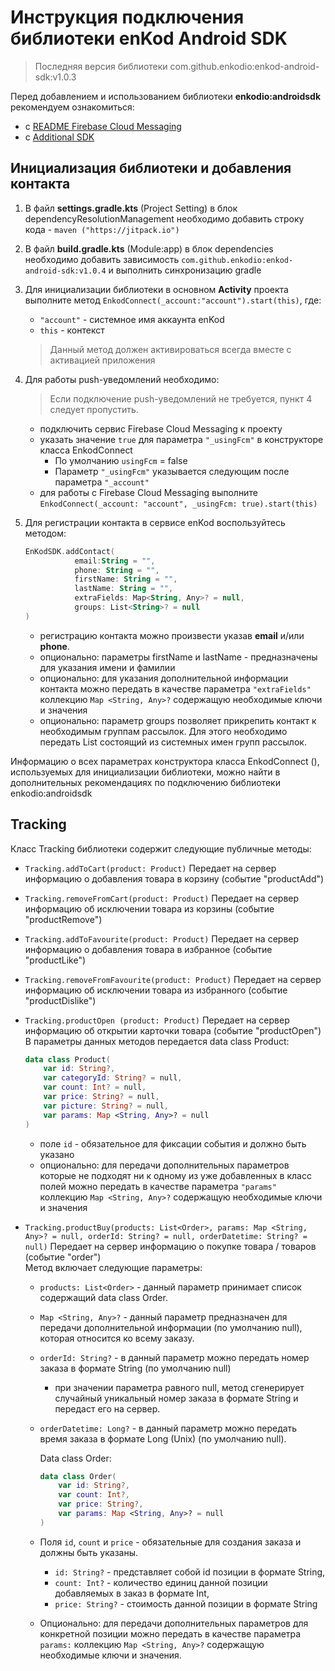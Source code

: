 ﻿# Инструкция подключения библиотеки enKod Android SDK

 > Последняя версия библиотеки com.github.enkodio:enkod-android-sdk:v1.0.3

Перед добавлением и использованием библиотеки **enkodio:androidsdk** рекомендуем ознакомиться:

- с [README Firebase Cloud Messaging](<README%20Firebase%20Cloud%20Messaging.md>)
- с [Additional SDK](<Additional%20SDK.md>)

## Инициализация библиотеки и добавления контакта

1. В файл **settings.gradle.kts** (Project Setting) в блок dependencyResolutionManagement необходимо добавить строку кода  -  `maven ("https://jitpack.io")`

2. В файл **build.gradle.kts** (Module:app) в блок dependencies необходимо добавить зависимость `com.github.enkodio:enkod-android-sdk:v1.0.4` и выполнить синхронизацию gradle

3. Для инициализации библиотеки в основном **Activity** проекта выполните метод `EnkodConnect(_account:"account").start(this)`, где:

   - `"account"` - системное имя аккаунта enKod
   - `this` - контекст

    > Данный метод должен активироваться всегда вместе с активацией приложения

4. Для работы push-уведомлений необходимо:

    > Если подключение push-уведомлений не требуется, пункт 4 следует пропустить.

   - подключить сервис Firebase Cloud Messaging к проекту
   - указать значение `true` для параметра `"_usingFcm"` в конструкторе класса EnkodConnect
     - По умолчанию `usingFcm` = false
     - Параметр `"_usingFcm"` указывается следующим после параметра `"_account"`
   - для работы с Firebase Cloud Messaging выполните `EnkodConnect(_account: "account", _usingFcm: true).start(this)`
  
5. Для регистрации контакта в сервисе enKod воспользуйтесь методом: 
   ```kotlin
   EnKodSDK.addContact(
              email:String = "",
              phone: String = "", 
              firstName: String = "", 
              lastName: String = "", 
              extraFields: Map<String, Any>? = null,
              groups: List<String>? = null
   )
   ```
   - регистрацию контакта можно произвести указав **email** и/или **phone**.
   - опционально: параметры firstName и lastName - предназначены для указания имени и фамилии
   - опционально: для указания дополнительной информации контакта можно передать в качестве параметра `"extraFields"` коллекцию `Map <String, Any>?` содержащую необходимые ключи и значения
   - опционально: параметр groups позволяет прикрепить контакт к необходимым группам рассылок. Для этого необходимо передать List<String> состоящий из системных имен групп рассылок.

Информацию о всех параметрах конструктора класса EnkodConnect (), используемых для инициализации библиотеки, можно найти в дополнительных рекомендациях по подключению библиотеки enkodio:androidsdk

## Tracking

Класс Tracking библиотеки содержит следующие публичные методы:

- `Tracking.addToCart(product: Product)` Передает на сервер информацию о добавления товара в корзину (событие "productAdd")
- `Tracking.removeFromCart(product: Product)` Передает на сервер информацию об исключении товара из корзины (событие "productRemove")
- `Tracking.addToFavourite(product: Product)` Передает на сервер информацию о добавления товара в избранное (событие "productLike")
- `Tracking.removeFromFavourite(product: Product)` Передает на сервер информацию об исключении товара из избранного (событие "productDislike")
- `Tracking.productOpen (product: Product)` Передает на сервер информацию об открытии карточки товара (событие "productOpen")\
В параметры данных методов передается data class Product:

    ```kotlin
    data class Product(
        var id: String?,
        var categoryId: String? = null,
        var count: Int? = null,
        var price: String? = null,
        var picture: String? = null,
        var params: Map <String, Any>? = null
    )
    ```

  - поле `id` - обязательное для фиксации события и должно быть указано
  - опционально: для передачи дополнительных параметров которые не подходят ни к одному из уже добавленных в класс полей можно передать в качестве параметра `"params"` коллекцию `Map <String, Any>?` содержащую необходимые ключи и значения

- `Tracking.productBuy(products: List<Order>, params: Map <String, Any>? = null, orderId: String? = null, orderDatetime: String? = null)` Передает на сервер информацию о покупке товара / товаров (событие "order")\
Метод включает следующие параметры:

  - `products: List<Order>` - данный параметр принимает список содержащий data class Order.
  - `Map <String, Any>?` - данный параметр предназначен для передачи дополнительной информации (по умолчанию null), которая относится ко всему заказу.  
  - `orderId: String?` - в данный параметр можно передать номер заказа в формате String (по умолчанию null)
    - при значении параметра равного null, метод сгенерирует случайный уникальный номер заказа в формате String и передаст его на сервер.
  - `orderDatetime: Long?` - в данный параметр можно передать время заказа в формате Long (Unix) (по умолчанию null).

    Data class Order:

    ```kotlin
    data class Order(
        var id: String?,
        var count: Int?,
        var price: String?,
        var params: Map <String, Any>? = null
    )
    ```

  - Поля `id`, `count` и `price` - обязательные для создания заказа и должны быть указаны.
    - `id: String?` - представляет собой id позиции в формате String,
    - `count: Int?` - количество единиц данной позиции добавляемых в заказ в формате Int, 
    - `price: String?` - стоимость данной позиции в формате String
  - Опционально: для передачи дополнительных параметров для конкретной позиции можно передать в качестве параметра `params:`
  коллекцию `Map <String, Any>?` содержащую необходимые ключи и значения.
